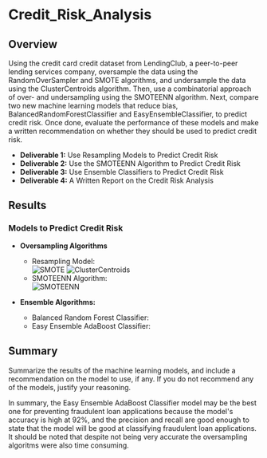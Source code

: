 # Credit_Risk_Analysis

## Overview
Using the credit card credit dataset from LendingClub, a peer-to-peer lending services company, oversample the data using the RandomOverSampler and SMOTE algorithms, and undersample the data using the ClusterCentroids algorithm. Then, use a combinatorial approach of over- and undersampling using the SMOTEENN algorithm. Next, compare two new machine learning models that reduce bias, BalancedRandomForestClassifier and EasyEnsembleClassifier, to predict credit risk. Once done, evaluate the performance of these models and make a written recommendation on whether they should be used to predict credit risk.

- **Deliverable 1:** Use Resampling Models to Predict Credit Risk
- **Deliverable 2:** Use the SMOTEENN Algorithm to Predict Credit Risk
- **Deliverable 3:** Use Ensemble Classifiers to Predict Credit Risk
- **Deliverable 4:** A Written Report on the Credit Risk Analysis

## Results
### Models to Predict Credit Risk
- **Oversampling Algorithms**
  - Resampling Model:<br>
  ![SMOTE](https://user-images.githubusercontent.com/90797036/150604777-94c2b6cd-1f69-4654-b48b-40e2e8aa6e1b.png)
  ![ClusterCentroids](https://user-images.githubusercontent.com/90797036/150604806-e7d40344-7dd4-4762-a4f4-1ea1dfe88f1e.png)
   - SMOTEENN Algorithm:<br>
  ![SMOTEENN](https://user-images.githubusercontent.com/90797036/150604841-4c2b2815-9be9-4e9f-8339-d1b89abbb44f.png)
  
- **Ensemble Algorithms:**
  - Balanced Random Forest Classifier:
  - Easy Ensemble AdaBoost Classifier:

## Summary
Summarize the results of the machine learning models, and include a recommendation on the model to use, if any. If you do not recommend any of the models, justify your reasoning.

In summary, the Easy Ensemble AdaBoost Classifier model may be the best one for preventing fraudulent loan applications because the model's accuracy is high at 92%, and the precision and recall are good enough to state that the model will be good at classifying fraudulent loan applications. It should be noted that despite not being very accurate the oversampling algoritms were also time consuming.
